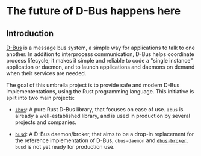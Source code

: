 # The future of D-Bus happens here

## Introduction

[D-Bus] is a message bus system, a simple way for applications to talk to one another. In addition 
to interprocess communication, D-Bus helps coordinate process lifecycle; it makes it simple and
reliable to code a "single instance" application or daemon, and to launch applications and daemons
on demand when their services are needed.

The goal of this umbrella project is to provide safe and modern D-Bus implemententations, using the
Rust programming language. This initiative is split into two main projects:

* [`zbus`]: A pure Rust D-Bus library, that focuses on ease of use. `zbus` is already a
  well-established library, and is used in production by several projects and companies.

* [`busd`]: A D-Bus daemon/broker, that aims to be a drop-in replacement for the reference
  implementation of D-Bus, `dbus-daemon` and [`dbus-broker`]. `busd` is not yet ready for
  production use.

[D-Bus]: https://www.freedesktop.org/wiki/Software/dbus/
[`zbus`]: https://github.com/dbus2/zbus
[`busd`]: https://github.com/dbus2/busd
[`dbus-broker`]: https://github.com/bus1/dbus-broker
